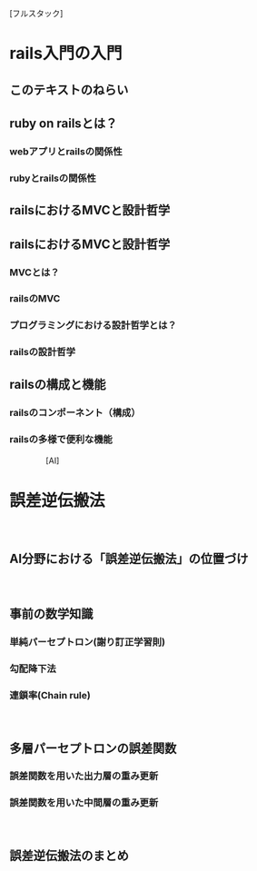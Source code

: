 [フルスタック]  
# rails入門の入門  

## このテキストのねらい  

## ruby on railsとは？  
### webアプリとrailsの関係性  
### rubyとrailsの関係性  


## railsにおけるMVCと設計哲学  

## railsにおけるMVCと設計哲学  

### MVCとは？  
### railsのMVC  
### プログラミングにおける設計哲学とは？  
### railsの設計哲学  

## railsの構成と機能  
### railsのコンポーネント（構成）  
### railsの多様で便利な機能  

　　
　　
[AI]  
# 誤差逆伝搬法

　　
## AI分野における「誤差逆伝搬法」の位置づけ　　  

　　
## 事前の数学知識  
### 単純パーセプトロン(謝り訂正学習則)　　
### 勾配降下法　　
### 連鎖率(Chain rule)  
　　
　　
## 多層パーセプトロンの誤差関数 　
### 誤差関数を用いた出力層の重み更新　　
### 誤差関数を用いた中間層の重み更新　　
　　
　　
## 誤差逆伝搬法のまとめ  

  
